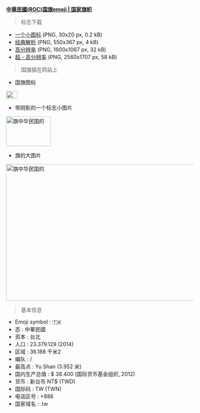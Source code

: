 
**[中華民國(ROC)国旗emoji | 国家旗帜](http://flagpedia.asia/the-republic-of-china)**


> 标志下载
- [一个小图标](http://flagpedia.asia/data/flags/mini/tw.png) (PNG, 30x20 px, 0.2 kB)
- [经典解析](http://flagpedia.asia/data/flags/normal/tw.png) (PNG, 550x367 px, 4 kB)
- [高分辨率](http://flagpedia.asia/data/flags/big/tw.png) (PNG, 1600x1067 px, 32 kB)
- [超 - 高分辨率](http://flagpedia.asia/data/flags/ultra/tw.png) (PNG, 2560x1707 px, 58 kB)

> 国旗插在网站上

- 国旗图标

<a href="http://flagpedia.asia/the-republic-of-china"><img alt="旗中华民国的" src="//flagpedia.asia/data/flags/mini/tw.png" width="30" height="20" /></a>

- 带阴影的一个标志小图片

<a href="http://flagpedia.asia/the-republic-of-china"><img alt="旗中华民国的" src="//flagpedia.asia/data/flags/small/tw.png" width="120" height="80" /></a>

- 旗的大图片

<a href="http://flagpedia.asia/the-republic-of-china"><img alt="旗中华民国的" src="//flagpedia.asia/data/flags/normal/tw.png" width="550" height="367" /></a>

> 基本信息
- Emoji symbol : 🇹🇼
- 态 : 中華民國
- 资本 : 台北
- 人口 : 23.379.129 (2014)
- 区域 : 36.188 千米2
- 编队 : /
- 最高点 : Yu Shan (3.952 米)
- 国内生产总值 : $ 38.400 (国际货币基金组织, 2012)
- 货币 : 新台币 NT$ (TWD)
- 国际码 : TW (TWN)
- 电话区号 : +886
- 国家域名 : .tw

